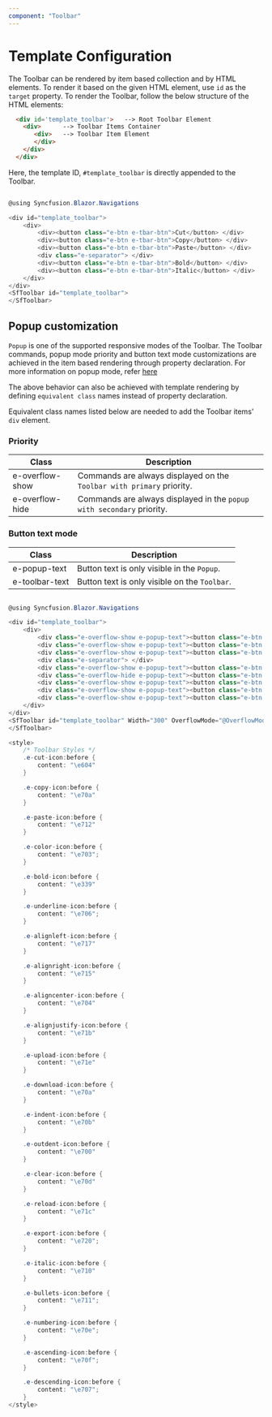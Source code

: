 ```yaml
---
component: "Toolbar"
---
```


# Template Configuration

The Toolbar can be rendered by item based collection and by HTML elements.  To render it based on the given HTML element, use `id` as the `target` property. To render the Toolbar, follow the below structure of the HTML elements:

```html
  <div id='template_toolbar'>   --> Root Toolbar Element
    <div>      --> Toolbar Items Container
       <div>   --> Toolbar Item Element
       </div>
    </div>
  </div>
```

Here, the template ID, `#template_toolbar` is directly appended to the Toolbar.

```csharp

@using Syncfusion.Blazor.Navigations

<div id="template_toolbar">
    <div>
        <div><button class="e-btn e-tbar-btn">Cut</button> </div>
        <div><button class="e-btn e-tbar-btn">Copy</button> </div>
        <div><button class="e-btn e-tbar-btn">Paste</button> </div>
        <div class="e-separator"> </div>
        <div><button class="e-btn e-tbar-btn">Bold</button> </div>
        <div><button class="e-btn e-tbar-btn">Italic</button> </div>
    </div>
</div>
<SfToolbar id="template_toolbar">
</SfToolbar>

```

## Popup customization

`Popup` is one of the supported responsive modes of the Toolbar. The Toolbar commands, popup mode priority and button text mode customizations are
achieved in the item based rendering through property declaration. For more information on popup mode, refer [here](./responsive-mode/)

The above behavior can also be achieved with template rendering by defining `equivalent class` names instead of property declaration.

Equivalent class names listed below are needed to add the Toolbar items' `div` element.

### Priority

Class              | Description
------------       | -------------
  e-overflow-show  | Commands are always displayed on the `Toolbar with primary` priority.
  e-overflow-hide  | Commands are always displayed in the `popup with secondary` priority.

### Button text mode

  Class         | Description
------------       | -------------
  e-popup-text     | Button text is only  visible in the `Popup`.
  e-toolbar-text   | Button text is only visible on the `Toolbar`.

```csharp

@using Syncfusion.Blazor.Navigations

<div id="template_toolbar">
    <div>
        <div class="e-overflow-show e-popup-text"><button class="e-btn e-tbar-btn"><span class="e-cut-icon e-icons e-btn-icon"></span><div class="e-tbar-btn-text">Cut</div></button> </div>
        <div class="e-overflow-show e-popup-text"><button class="e-btn e-tbar-btn"><span class="e-copy-icon e-icons e-btn-icon"></span><div class="e-tbar-btn-text">Copy</div></button> </div>
        <div class="e-overflow-show e-popup-text"><button class="e-btn e-tbar-btn"><span class="e-paste-icon e-icons e-btn-icon"></span><div class="e-tbar-btn-text">Paste</div></button> </div>
        <div class="e-separator"> </div>
        <div class="e-overflow-show e-popup-text"><button class="e-btn e-tbar-btn"><span class="e-bold-icon e-icons e-btn-icon"></span><div class="e-tbar-btn-text">Bold</div></button> </div>
        <div class="e-overflow-hide e-popup-text"><button class="e-btn e-tbar-btn"><span class="e-underline-icon e-icons e-btn-icon"></span><div class="e-tbar-btn-text">Underline</div></button> </div>
        <div class="e-overflow-show e-popup-text"><button class="e-btn e-tbar-btn"><span class="e-italic-icon e-icons e-btn-icon"></span><div class="e-tbar-btn-text">Italic</div></button> </div>
        <div class="e-overflow-show e-popup-text"><button class="e-btn e-tbar-btn"><span class="e-ascending-icon e-icons e-btn-icon"></span><div class="e-tbar-btn-text">A-Z Sort</div></button> </div>
        <div class="e-overflow-show e-popup-text"><button class="e-btn e-tbar-btn"><span class="e-descending-icon e-icons e-btn-icon"></span><div class="e-tbar-btn-text">Z-A Sort</div></button> </div>
    </div>
</div>
<SfToolbar id="template_toolbar" Width="300" OverflowMode="@OverflowMode.Popup">
</SfToolbar>

<style>
    /* Toolbar Styles */
    .e-cut-icon:before {
        content: "\e604"
    }

    .e-copy-icon:before {
        content: "\e70a"
    }

    .e-paste-icon:before {
        content: "\e712"
    }

    .e-color-icon:before {
        content: "\e703";
    }

    .e-bold-icon:before {
        content: "\e339"
    }

    .e-underline-icon:before {
        content: "\e706";
    }

    .e-alignleft-icon:before {
        content: "\e717"
    }

    .e-alignright-icon:before {
        content: "\e715"
    }

    .e-aligncenter-icon:before {
        content: "\e704"
    }

    .e-alignjustify-icon:before {
        content: "\e71b"
    }

    .e-upload-icon:before {
        content: "\e71e"
    }

    .e-download-icon:before {
        content: "\e70a"
    }

    .e-indent-icon:before {
        content: "\e70b"
    }

    .e-outdent-icon:before {
        content: "\e700"
    }

    .e-clear-icon:before {
        content: "\e70d"
    }

    .e-reload-icon:before {
        content: "\e71c"
    }

    .e-export-icon:before {
        content: "\e720";
    }

    .e-italic-icon:before {
        content: "\e710"
    }

    .e-bullets-icon:before {
        content: "\e711";
    }

    .e-numbering-icon:before {
        content: "\e70e";
    }

    .e-ascending-icon:before {
        content: "\e70f";
    }

    .e-descending-icon:before {
        content: "\e707";
    }
</style>

```

